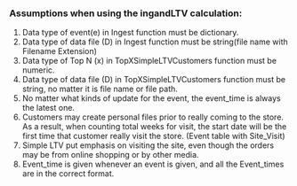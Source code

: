 ### Assumptions when using the ingandLTV calculation:

1.	Data type of event(e) in Ingest function must be dictionary.
2.	Data type of data file (D) in Ingest function must be string(file name with Filename Extension)
3.	Data type of Top N (x) in TopXSimpleLTVCustomers function must be numeric.
4.	Data type of data file (D) in TopXSimpleLTVCustomers function must be string, no matter it is file name or file path.
5.	No matter what kinds of update for the event, the event_time is always the latest one.
6.	Customers may create personal files prior to really coming to the store. As a result, when counting total weeks for visit, the start date will be the first time that customer really visit the store. (Event table with Site_Visit)
7.  Simple LTV put emphasis on visiting the site, even though the orders may be from online shopping or by other media.
8.  Event_time is given whenever an event is given, and all the Event_times are in the correct format.

